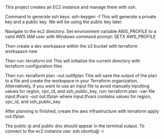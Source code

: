 This project creates an EC2 instance and manage them with ssh.

Command to generate ssh keys:
ssh-keygen -f <path to ssh private key>
This will generate a private key and a public key. We will be using the public key later.

Navigate to the ec2 directory.
Set environment variable AWS_PROFILE to a valid AWS IAM user with
Windows command prompt:
SETX AWS_PROFILE <iam user>

Then create a dev workspace within the s3 bucket with
terraform workspace new <dev environment name>

Then run:
terraform init
This will initialize the current directory with terraform configuration files

Then run: 
terraform plan -out outtfplan
This will save the output of the plan to a file and create the workspace in your Terraform organization.
Alternatively, if you want to use an input file to avoid manually inputting values for region, vpc_id, and ssh_public_key, run:
terraform plan -var-file input.tfvars -out out.tfplan
where input.tfvars contains values for region, vpc_id, and ssh_public_key

After planning is finished, create the aws infrastructure with
terraform apply out.tfplan

The public ip and public dns should appear in the terminal output.
To connect to the ec2 instance use:
ssh ubuntu@<public IP address> -i <path to your ssh private key>